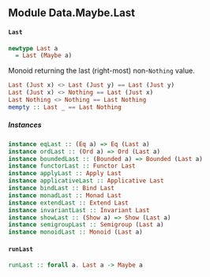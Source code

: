 ## Module Data.Maybe.Last

#### `Last`

``` purescript
newtype Last a
  = Last (Maybe a)
```

Monoid returning the last (right-most) non-`Nothing` value.

``` purescript
Last (Just x) <> Last (Just y) == Last (Just y)
Last (Just x) <> Nothing == Last (Just x)
Last Nothing <> Nothing == Last Nothing
mempty :: Last _ == Last Nothing
```

##### Instances
``` purescript
instance eqLast :: (Eq a) => Eq (Last a)
instance ordLast :: (Ord a) => Ord (Last a)
instance boundedLast :: (Bounded a) => Bounded (Last a)
instance functorLast :: Functor Last
instance applyLast :: Apply Last
instance applicativeLast :: Applicative Last
instance bindLast :: Bind Last
instance monadLast :: Monad Last
instance extendLast :: Extend Last
instance invariantLast :: Invariant Last
instance showLast :: (Show a) => Show (Last a)
instance semigroupLast :: Semigroup (Last a)
instance monoidLast :: Monoid (Last a)
```

#### `runLast`

``` purescript
runLast :: forall a. Last a -> Maybe a
```


